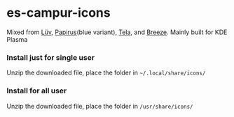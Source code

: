 # es-campur-icons
Mixed from <a href='https://github.com/Nitrux/luv-icon-theme'>Lüv</a>, <a href='https://github.com/PapirusDevelopmentTeam/papirus-icon-theme'>Papirus</a>(blue variant), <a href='https://github.com/vinceliuice/Tela-icon-theme'>Tela</a>, and <a href='https://github.com/KDE/breeze-icons'>Breeze</a>. Mainly built for KDE Plasma

### Install just for single user
Unzip the downloaded file, place the folder in `~/.local/share/icons/`

### Install for all user
Unzip the downloaded file, place the folder in `/usr/share/icons/`
